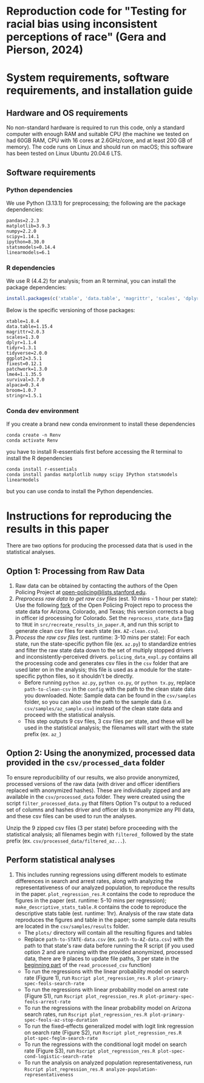 # Reproduction code for "Testing for racial bias using inconsistent perceptions of race" (Gera and Pierson, 2024)

# System requirements, software requirements, and installation guide

## Hardware and OS requirements
No non-standard hardware is required to run this code, only a standard computer with enough RAM and suitable CPU (the machine we tested on had 60GB RAM, CPU with 16 cores at 2.6GHz/core, and at least 200 GB of memory). The code runs on Linux and should run on macOS; this software has been tested on Linux Ubuntu 20.04.6 LTS.

## Software requirements
### Python dependencies
We use Python (3.13.1) for preprocessing; the following are the package dependencies:
```
pandas=2.2.3
matplotlib=3.9.3
numpy=2.2.0
scipy=1.14.1
ipython=8.30.0
statsmodels=0.14.4
linearmodels=6.1
```

### R dependencies
We use R (4.4.2) for analysis; from an R terminal, you can install the package dependencies:
```R
install.packages(c('xtable', 'data.table', 'magrittr', 'scales', 'dplyr', 'tidyr', 'tidyverse', 'ggplot2', 'fixest', 'patchwork', 'lme4', 'survival', 'alpaca', 'broom', 'stringr'))
```
Below is the specific versioning of those packages:
```
xtable=1.8.4
data.table=1.15.4
magrittr=2.0.3
scales=1.3.0
dplyr=1.1.4
tidyr=1.3.1
tidyverse=2.0.0
ggplot2=3.5.1
fixest=0.12.1
patchwork=1.3.0
lme4=1.1.35.5
survival=3.7.0
alpaca=0.3.4
broom=1.0.7
stringr=1.5.1
```

### Conda dev environment
If you create a brand new conda environment to install these dependencies
```
conda create -n Renv
conda activate Renv
```
you have to install R-essentials first before accessing the R terminal to install the R dependencies
```
conda install r-essentials
conda install pandas matplotlib numpy scipy IPython statsmodels linearmodels
```
but you can use conda to install the Python dependencies.

# Instructions for reproducing the results in this paper
There are two options for producing the processed data that is used in the statistical analyses.
## Option 1: Processing from Raw Data
1. Raw data can be obtained by contacting the authors of the Open Policing Project at open-policing@lists.stanford.edu.
2. _Preprocess raw data to get raw csv files_ (est. 10 mins - 1 hour per state): Use the following [fork](https://github.com/epierson9/emma_fork_of_openpolicing_repo/tree/master) of the Open Policing Project repo to process the state data for Arizona, Colorado, and Texas; this version corrects a bug in officer id processing for Colorado. Set the `reprocess_state_data` [flag](https://github.com/epierson9/emma_fork_of_openpolicing_repo/blob/master/src/recreate_results_in_paper.R#L29) to `TRUE` in `src/recreate_results_in_paper.R`, and run this script to generate clean csv files for each state (ex. `AZ-clean.csv`).
3. _Process the raw csv files_ (est. runtime: 3-10 mins per state): For each state, run the state-specific python file (ex. `az.py`) to standardize entries and filter the raw state data down to the set of multiply stopped drivers and inconsistently-perceived drivers. `policing_data_expl.py` contains all the processing code and generates csv files in the `csv` folder that are used later on in the analysis; this file is used as a module for the state-specific python files, so it shouldn't be directly. 
    * Before running `python az.py`, `python co.py`,  or `python tx.py`, replace `path-to-clean-csv` in the `config` with the path to the clean state data you downloaded. Note: Sample data can be found in the `csv/samples` folder, so you can also use the path to the sample data (i.e. `csv/samples/az_sample.csv`) instead of the clean state data and proceed with the statistical analysis.
    * This step outputs 9 csv files, 3 csv files per state, and these will be used in the statistical analysis; the filenames will start with the state prefix (ex. `az_`)
## Option 2: Using the anonymized, processed data provided in the `csv/processed_data` folder
To ensure reproducibility of our results, we also provide anonymized, processed versions of the raw data (with driver and officer identifiers replaced with anonymized hashes). These are individually zipped and are available in the `csv/processed_data` folder. They were created using the script `filter_processed_data.py` that filters Option 1's output to a reduced set of columns and hashes driver and officer ids to anonymize any PII data, and these csv files can be used to run the analyses.

Unzip the 9 zipped csv files (3 per state) before proceeding with the statistical analysis; all filenames begin with `filtered_` followed by the state prefix (ex. `csv/processed_data/filtered_az...`).
## Perform statistical analyses
1. This includes running regressions using different models to estimate differences in search and arrest rates, along with analyzing the representativeness of our analyzed population, to reproduce the results in the paper. `plot_regression_res.R` contains the code to reproduce the figures in the paper (est. runtime: 5-10 mins per regression); `make_descriptive_stats_table.R` contains the code to reproduce the descriptive stats table (est. runtime: 1hr). Analysis of the raw state data reproduces the figures and table in the paper; some sample data results are located in the `csv/samples/results` folder.
    * The `plots/` directory will contain all the resulting figures and tables
    * Replace `path-to-STATE-data.csv` (ex. `path-to-AZ-data.csv`) with the path to that state's raw data before running the R script (if you used option 2 and are running with the provided anonymized, processed data, there are 9 places to update file paths, 3 per state in the [beginning part](https://github.com/epierson9/inconsistently_perceived_race_public/blob/main/plot_regression_res.R#L54-L106) of the `read_processed_csv` function)
    * To run the regressions with the linear probability model on search rate (Figure 1), run `Rscript plot_regression_res.R plot-primary-spec-feols-search-rate`
    * To run the regressions with linear probability model on arrest rate (Figure S1), run `Rscript plot_regression_res.R plot-primary-spec-feols-arrest-rate`
    * To run the regressions with the linear probability model on Arizona search rates, run `Rscript plot_regression_res.R plot-primary-spec-feols-az-stop-duration`
    * To run the fixed-effects generalized model with logit link regression on search rate (Figure S2), run `Rscript plot_regression_res.R plot-spec-feglm-search-rate`
    * To run the regressions with the conditional logit model on search rate (Figure S3), run `Rscript plot_regression_res.R plot-spec-cond-logistic-search-rate`
    * To run the analysis on analyzed population representativeness, run `Rscript plot_regression_res.R analyze-population-representativeness`
